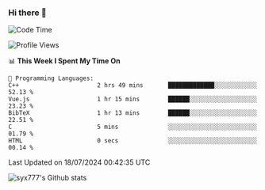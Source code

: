 ### Hi there 👋

<!--
**syx777/syx777** is a ✨ _special_ ✨ repository because its `README.md` (this file) appears on your GitHub profile.

Here are some ideas to get you started:

- 🔭 I’m currently working on ...
- 🌱 I’m currently learning ...
- 👯 I’m looking to collaborate on ...
- 🤔 I’m looking for help with ...
- 💬 Ask me about ...
- 📫 How to reach me: ...
- 😄 Pronouns: ...
- ⚡ Fun fact: ...
-->
<!--START_SECTION:waka-->
![Code Time](http://img.shields.io/badge/Code%20Time-167%20hrs%205%20mins-blue)

![Profile Views](http://img.shields.io/badge/Profile%20Views-0-blue)

📊 **This Week I Spent My Time On** 

```text
💬 Programming Languages: 
C++                      2 hrs 49 mins       █████████████░░░░░░░░░░░░   52.13 % 
Vue.js                   1 hr 15 mins        ██████░░░░░░░░░░░░░░░░░░░   23.23 % 
BibTeX                   1 hr 13 mins        ██████░░░░░░░░░░░░░░░░░░░   22.51 % 
C                        5 mins              ░░░░░░░░░░░░░░░░░░░░░░░░░   01.79 % 
HTML                     0 secs              ░░░░░░░░░░░░░░░░░░░░░░░░░   00.14 % 
```


 Last Updated on 18/07/2024 00:42:35 UTC
<!--END_SECTION:waka-->

![syx777's Github stats](https://github-readme-stats-syx777.vercel.app/api?username=syx777&show_icons=true&count_private=true)
